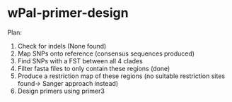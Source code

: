 # wPal-primer-design

Plan:

1) Check for indels (None found)
2) Map SNPs onto reference (consensus sequences produced)
3) Find SNPs with a FST between all 4 clades
4) Filter fasta files to only contain these regions (done)
5) Produce a restriction map of these regions (no suitable restriction sites found-> Sanger approach instead)
6) Design primers using primer3
